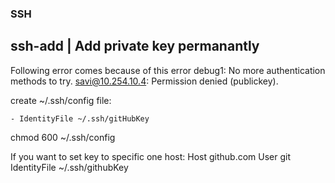 ### SSH

## ssh-add | Add private key permanantly

Following error comes because of this error
debug1: No more authentication methods to try.
savi@10.254.10.4: Permission denied (publickey).

create ~/.ssh/config file:

    - IdentityFile ~/.ssh/gitHubKey

chmod 600 ~/.ssh/config

If you want to set key to specific one host:
Host github.com
    User git
    IdentityFile ~/.ssh/githubKey

